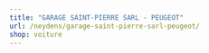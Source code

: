 ```yaml
---
title: "GARAGE SAINT-PIERRE SARL - PEUGEOT"
url: /neydens/garage-saint-pierre-sarl-peugeot/
shop: voiture
---
```

